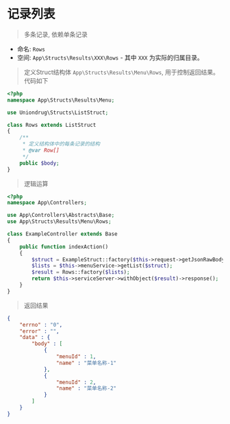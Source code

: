 # 记录列表

> 多条记录, 依赖单条记录

* 命名: `Rows`
* 空间: `App\Structs\Results\XXX\Rows` - 其中 `XXX` 为实际的归属目录。


> 定义Struct结构体 `App\Structs\Results\Menu\Rows`, 用于控制返回结果。代码如下

```php
<?php
namespace App\Structs\Results\Menu;

use Uniondrug\Structs\ListStruct;

class Rows extends ListStruct
{
    /**
     * 定义结构体中的每条记录的结构
     * @var Row[] 
     */
    public $body;
}
```

> 逻辑运算

```php
<?php
namespace App\Controllers;

use App\Controllers\Abstracts\Base;
use App\Structs\Results\Menu\Rows;

class ExampleController extends Base
{
    public function indexAction()
    {
        $struct = ExampleStruct::factory($this->request->getJsonRawBody());
        $lists = $this->menuService->getList($struct);
        $result = Rows::factory($lists);
        return $this->serviceServer->withObject($result)->response();
    }
}
```

> 返回结果

```json
{
    "errno" : "0", 
    "error" : "", 
    "data" : {
        "body" : [
            {
                "menuId" : 1,
                "name" : "菜单名称-1"
            },
            {
                "menuId" : 2,
                "name" : "菜单名称-2"
            }
        ]
    }
}
```